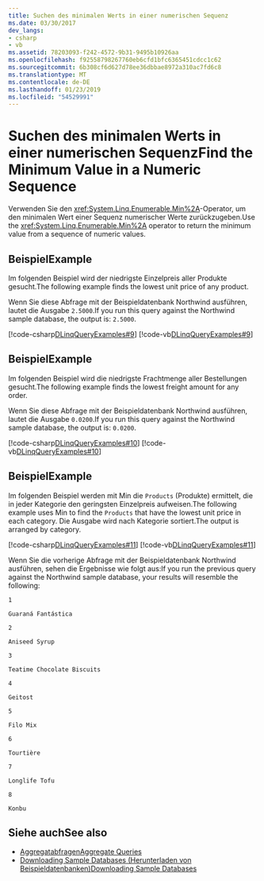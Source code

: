 ```yaml
---
title: Suchen des minimalen Werts in einer numerischen Sequenz
ms.date: 03/30/2017
dev_langs:
- csharp
- vb
ms.assetid: 78203093-f242-4572-9b31-9495b10926aa
ms.openlocfilehash: f92558798267760eb6cfd1bfc6365451cdcc1c62
ms.sourcegitcommit: 6b308cf6d627d78ee36dbbae8972a310ac7fd6c8
ms.translationtype: MT
ms.contentlocale: de-DE
ms.lasthandoff: 01/23/2019
ms.locfileid: "54529991"
---
```

# <a name="find-the-minimum-value-in-a-numeric-sequence"></a><span data-ttu-id="c8ed3-102">Suchen des minimalen Werts in einer numerischen Sequenz</span><span class="sxs-lookup"><span data-stu-id="c8ed3-102">Find the Minimum Value in a Numeric Sequence</span></span>
<span data-ttu-id="c8ed3-103">Verwenden Sie den <xref:System.Linq.Enumerable.Min%2A>-Operator, um den minimalen Wert einer Sequenz numerischer Werte zurückzugeben.</span><span class="sxs-lookup"><span data-stu-id="c8ed3-103">Use the <xref:System.Linq.Enumerable.Min%2A> operator to return the minimum value from a sequence of numeric values.</span></span>  
  
## <a name="example"></a><span data-ttu-id="c8ed3-104">Beispiel</span><span class="sxs-lookup"><span data-stu-id="c8ed3-104">Example</span></span>  
 <span data-ttu-id="c8ed3-105">Im folgenden Beispiel wird der niedrigste Einzelpreis aller Produkte gesucht.</span><span class="sxs-lookup"><span data-stu-id="c8ed3-105">The following example finds the lowest unit price of any product.</span></span>  
  
 <span data-ttu-id="c8ed3-106">Wenn Sie diese Abfrage mit der Beispieldatenbank Northwind ausführen, lautet die Ausgabe `2.5000`.</span><span class="sxs-lookup"><span data-stu-id="c8ed3-106">If you run this query against the Northwind sample database, the output is: `2.5000`.</span></span>  
  
 [!code-csharp[DLinqQueryExamples#9](../../../../../../samples/snippets/csharp/VS_Snippets_Data/DLinqQueryExamples/cs/Program.cs#9)]
 [!code-vb[DLinqQueryExamples#9](../../../../../../samples/snippets/visualbasic/VS_Snippets_Data/DLinqQueryExamples/vb/Module1.vb#9)]  
  
## <a name="example"></a><span data-ttu-id="c8ed3-107">Beispiel</span><span class="sxs-lookup"><span data-stu-id="c8ed3-107">Example</span></span>  
 <span data-ttu-id="c8ed3-108">Im folgenden Beispiel wird die niedrigste Frachtmenge aller Bestellungen gesucht.</span><span class="sxs-lookup"><span data-stu-id="c8ed3-108">The following example finds the lowest freight amount for any order.</span></span>  
  
 <span data-ttu-id="c8ed3-109">Wenn Sie diese Abfrage mit der Beispieldatenbank Northwind ausführen, lautet die Ausgabe `0.0200`.</span><span class="sxs-lookup"><span data-stu-id="c8ed3-109">If you run this query against the Northwind sample database, the output is: `0.0200`.</span></span>  
  
 [!code-csharp[DLinqQueryExamples#10](../../../../../../samples/snippets/csharp/VS_Snippets_Data/DLinqQueryExamples/cs/Program.cs#10)]
 [!code-vb[DLinqQueryExamples#10](../../../../../../samples/snippets/visualbasic/VS_Snippets_Data/DLinqQueryExamples/vb/Module1.vb#10)]  
  
## <a name="example"></a><span data-ttu-id="c8ed3-110">Beispiel</span><span class="sxs-lookup"><span data-stu-id="c8ed3-110">Example</span></span>  
 <span data-ttu-id="c8ed3-111">Im folgenden Beispiel werden mit Min die `Products` (Produkte) ermittelt, die in jeder Kategorie den geringsten Einzelpreis aufweisen.</span><span class="sxs-lookup"><span data-stu-id="c8ed3-111">The following example uses Min to find the `Products` that have the lowest unit price in each category.</span></span> <span data-ttu-id="c8ed3-112">Die Ausgabe wird nach Kategorie sortiert.</span><span class="sxs-lookup"><span data-stu-id="c8ed3-112">The output is arranged by category.</span></span>  
  
 [!code-csharp[DLinqQueryExamples#11](../../../../../../samples/snippets/csharp/VS_Snippets_Data/DLinqQueryExamples/cs/Program.cs#11)]
 [!code-vb[DLinqQueryExamples#11](../../../../../../samples/snippets/visualbasic/VS_Snippets_Data/DLinqQueryExamples/vb/Module1.vb#11)]  
  
 <span data-ttu-id="c8ed3-113">Wenn Sie die vorherige Abfrage mit der Beispieldatenbank Northwind ausführen, sehen die Ergebnisse wie folgt aus:</span><span class="sxs-lookup"><span data-stu-id="c8ed3-113">If you run the previous query against the Northwind sample database, your results will resemble the following:</span></span>  
  
 `1`  
  
 `Guaraná Fantástica`  
  
 `2`  
  
 `Aniseed Syrup`  
  
 `3`  
  
 `Teatime Chocolate Biscuits`  
  
 `4`  
  
 `Geitost`  
  
 `5`  
  
 `Filo Mix`  
  
 `6`  
  
 `Tourtière`  
  
 `7`  
  
 `Longlife Tofu`  
  
 `8`  
  
 `Konbu`  
  
## <a name="see-also"></a><span data-ttu-id="c8ed3-114">Siehe auch</span><span class="sxs-lookup"><span data-stu-id="c8ed3-114">See also</span></span>
- [<span data-ttu-id="c8ed3-115">Aggregatabfragen</span><span class="sxs-lookup"><span data-stu-id="c8ed3-115">Aggregate Queries</span></span>](../../../../../../docs/framework/data/adonet/sql/linq/aggregate-queries.md)
- [<span data-ttu-id="c8ed3-116">Downloading Sample Databases (Herunterladen von Beispieldatenbanken)</span><span class="sxs-lookup"><span data-stu-id="c8ed3-116">Downloading Sample Databases</span></span>](../../../../../../docs/framework/data/adonet/sql/linq/downloading-sample-databases.md)
